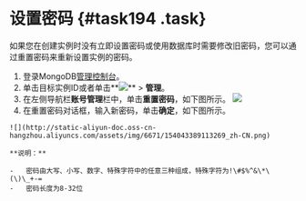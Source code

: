# 设置密码 {#task194 .task}

如果您在创建实例时没有立即设置密码或使用数据库时需要修改旧密码，您可以通过重置密码来重新设置实例的密码。

1.   登录MongoDB[管理控制台](https://mongodb.console.aliyun.com/)。 
2.  单击目标实例ID或者单击**![](http://static-aliyun-doc.oss-cn-hangzhou.aliyuncs.com/assets/img/6671/154043389113267_zh-CN.png)** \> **管理**。 
3.   在左侧导航栏**账号管理**栏中，单击**重置密码**，如下图所示。 ![](images/13268_zh-CN_source.png) 
4.   在重置密码对话框，输入新密码，单击**确定**，如下图所示。 

    ![](http://static-aliyun-doc.oss-cn-hangzhou.aliyuncs.com/assets/img/6671/154043389113269_zh-CN.png)

    **说明：** 

    -   密码由大写、小写、数字、特殊字符中的任意三种组成，特殊字符为!\#$%^&\*\(\)\_+-=
    -   密码长度为8-32位

